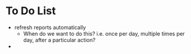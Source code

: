 # To Do List
* refresh reports automatically
  * When do we want to do this? i.e. once per day, multiple times per day, after a particular action?
* 